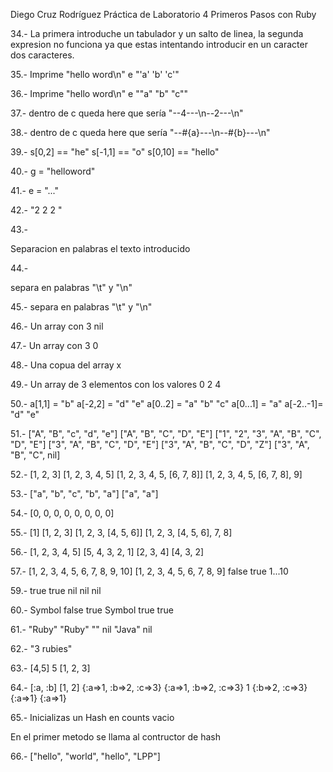 Diego Cruz Rodríguez
Práctica de Laboratorio 4 Primeros Pasos con Ruby

34.-
La primera introduche un tabulador y un salto de linea, la segunda expresion no
funciona ya que estas intentando introducir en un caracter dos caracteres.

35.-
Imprime "hello word\\n" e  "'a' 'b' 'c'"

36.-
Imprime "hello word\n" e "\"a\" \"b\" \"c\""

37.-
dentro de c queda here que sería "--4---\n--2---\n"

38.-
dentro de c queda here que sería  "--\#{a}---\n--\#{b}---\n"

39.-
s[0,2] == "he"
s[-1,1] == "o"
s[0,10] == "hello"

40.-
g = "helloword"

41.-
e = "..."

42.-
"2 2 2 "

43.-

Separacion en palabras el texto introducido

44.-

separa en palabras "\\t" y "\\n"

45.-
separa en palabras "\t" y "\n"

46.-
Un array con 3 nil

47.- 
Un array con 3 0

48.-
Una copua del array x

49.-
Un array de 3 elementos con los valores 0 2 4

50.-
a[1,1] = "b"
a[-2,2] = "d"  "e"
a[0..2] = "a" "b" "c"
a[0...1] = "a"
a[-2..-1]= "d" "e"

51.-
["A", "B", "c", "d", "e"]
["A", "B", "C", "D", "E"]
["1", "2", "3", "A", "B", "C", "D", "E"]
["3", "A", "B", "C", "D", "E"]
["3", "A", "B", "C", "D", "Z"]
["3", "A", "B", "C", nil]

52.-
[1, 2, 3]
[1, 2, 3, 4, 5]
[1, 2, 3, 4, 5, [6, 7, 8]]
[1, 2, 3, 4, 5, [6, 7, 8], 9]

53.-
["a", "b", "c", "b", "a"]
["a", "a"]

54.-
[0, 0, 0, 0, 0, 0, 0, 0]

55.-
[1]
[1, 2, 3]
[1, 2, 3, [4, 5, 6]]
[1, 2, 3, [4, 5, 6], 7, 8]

56.-
[1, 2, 3, 4, 5]
[5, 4, 3, 2, 1]
[2, 3, 4]
[4, 3, 2]

57.-
[1, 2, 3, 4, 5, 6, 7, 8, 9, 10]
[1, 2, 3, 4, 5, 6, 7, 8, 9]
false
true
1...10

59.-
true
true
nil
nil
nil

60.-
Symbol
false
true
Symbol
true
true

61.-
"Ruby"
"Ruby"
""
nil
"Java"
nil

62.-
"3 rubies"

63.-
[4,5]
5
[1, 2, 3]

64.-
[:a, :b]
[1, 2] 
{:a=>1, :b=>2, :c=>3}
{:a=>1, :b=>2, :c=>3} 
1
{:b=>2, :c=>3}
{:a=>1}
{:a=>1}

65.-
Inicializas un Hash en counts vacio

En el primer metodo se llama al contructor de hash

66.-
["hello", "world", "hello", "LPP"]

 
